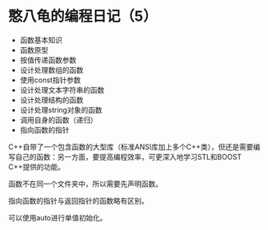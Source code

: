 # 憨八龟的编程日记（5）

- 函数基本知识
- 函数原型
- 按值传递函数参数
- 设计处理数组的函数
- 使用const指针参数
- 设计处理文本字符串的函数
- 设计处理结构的函数
- 设计处理string对象的函数
- 调用自身的函数（递归）
- 指向函数的指针

C++自带了一个包含函数的大型库（标准ANSI库加上多个C++类），但还是需要编写自己的函数：另一方面，要提高编程效率，可更深入地学习STL和BOOST C++提供的功能。

函数不在同一个文件夹中，所以需要先声明函数。

指向函数的指针与返回指针的函数略有区别。

可以使用auto进行单值初始化。

